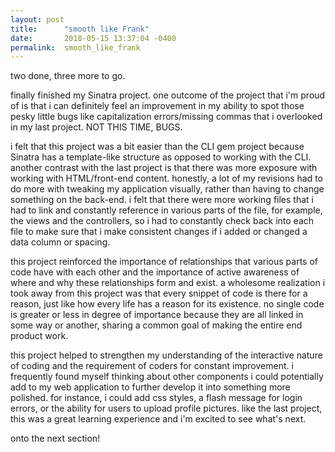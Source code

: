 ```yaml
---
layout: post
title:      "smooth like Frank"
date:       2018-05-15 13:37:04 -0400
permalink:  smooth_like_frank
---
```


two done, three more to go.

finally finished my Sinatra project. one outcome of the project that i'm proud of is that i can definitely feel an improvement in my ability to spot those pesky little bugs like capitalization errors/missing commas that i overlooked in my last project. 
NOT THIS TIME, BUGS.

i felt that this project was a bit easier than the CLI gem project because Sinatra has a template-like structure as opposed to working with the CLI. another contrast with the last project is that there was more exposure with working with HTML/front-end content. honestly, a lot of my revisions had to do more with tweaking my application visually, rather than having to change something on the back-end. i felt that there were more working files that i had to link and constantly reference in various parts of the file, for example, the views and the controllers, so i had to constantly check back into each file to make sure that i make consistent changes if i added or changed a data column or spacing.

this project reinforced the importance of relationships that various parts of code have with each other and the importance of active awareness of where and why these relationships form and exist. a wholesome realization i took away from this project was that every snippet of code is there for a reason, just like how every life has a reason for its existence. no single code is greater or less in degree of importance because they are all linked in some way or another, sharing a common goal of making the entire end product work.

this project helped to strengthen my understanding of the interactive nature of coding and the requirement of coders for constant improvement. i frequently found myself thinking about other components i could potentially add to my web application to further develop it into something more polished. for instance, i could add css styles, a flash message for login errors, or the ability for users to upload profile pictures. like the last project, this was a great learning experience and i'm excited to see what's next.

onto the next section!
